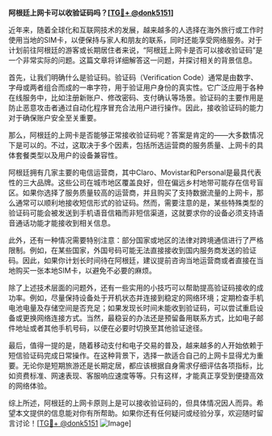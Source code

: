 **阿根廷上网卡可以收验证码吗？[[TG💪+ @donk5151](https://t.me/s/donk5151)]**

近年来，随着全球化和互联网技术的发展，越来越多的人选择在海外旅行或工作时使用当地的SIM卡，以便保持与家人和朋友的联系，同时还能享受网络服务。对于计划前往阿根廷的游客或长期居住者来说，“阿根廷上网卡是否可以接收验证码”是一个非常实际的问题。这篇文章将详细解答这一问题，并探讨相关的背景信息。

首先，让我们明确什么是验证码。验证码（Verification Code）通常是由数字、字母或两者组合而成的一串字符，用于验证用户身份的真实性。它广泛应用于各种在线服务中，比如注册新账户、修改密码、支付确认等场景。验证码的主要作用是防止恶意攻击者通过自动化程序冒充合法用户进行操作。因此，接收验证码的能力对于确保账户安全至关重要。

那么，阿根廷的上网卡是否能够正常接收验证码呢？答案是肯定的——大多数情况下是可以的。不过，这取决于多个因素，包括所选运营商的服务质量、上网卡的具体套餐类型以及用户的设备兼容性。

阿根廷拥有几家主要的电信运营商，其中Claro、Movistar和Personal是最具代表性的三大品牌。这些公司在城市地区覆盖良好，但在偏远乡村地带可能存在信号盲区。如果你选择了服务质量较高的运营商，并且购买了支持数据流量的上网卡，那么通常可以顺利地接收短信形式的验证码。然而，需要注意的是，某些特殊类型的验证码可能会被发送到手机语音信箱而非短信渠道，这就要求你的设备必须支持语音通话功能才能接收到相关信息。

此外，还有一种情况需要特别注意：部分国家或地区的法律对跨境通信进行了严格限制。例如，在某些国家，外国号码可能无法直接接收到国内服务商发送的验证码。因此，如果你计划长时间待在阿根廷，建议提前咨询当地运营商或者直接在当地购买一张本地SIM卡，以避免不必要的麻烦。

除了上述技术层面的问题外，还有一些实用的小技巧可以帮助提高验证码接收的成功率。例如，尽量保持设备处于开机状态并连接到稳定的网络环境；定期检查手机电池电量及存储空间是否充足；如果发现长时间未能收到验证码，可以尝试重启设备或更换网络连接方式。当然，最稳妥的办法还是预留备用联系方式，比如电子邮件地址或者其他手机号码，以便在必要时切换至其他验证途径。

最后，值得一提的是，随着移动支付和电子交易的普及，越来越多的人开始依赖于短信验证码完成日常操作。在这种背景下，选择一款适合自己的上网卡显得尤为重要。无论你是短期旅游还是长期定居，都应该根据自身需求仔细评估各项指标，比如资费标准、网速表现、客服响应速度等等。只有这样，才能真正享受到便捷高效的网络体验。

综上所述，阿根廷的上网卡原则上是可以接收验证码的，但具体情况因人而异。希望本文提供的信息能对你有所帮助。如果你还有任何疑问或经验分享，欢迎随时留言讨论！[[TG💪+ @donk5151](https://t.me/s/donk5151) ![Image](https://i.postimg.cc/rwNCRYN7/Snipaste-2025-04-30-17-27-05.png)]